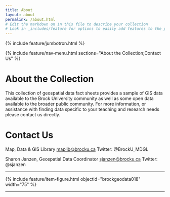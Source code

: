 ```yaml
---
title: About
layout: about
permalink: /about.html
# Edit the markdown on in this file to describe your collection
# Look in _includes/feature for options to easily add features to the page
---
```


{% include feature/jumbotron.html %}

{% include feature/nav-menu.html sections="About the Collection;Contact Us" %}

# About the Collection

This collection of geospatial data fact sheets provides a sample of GIS data available to the Brock University community as well as some open data available to the broader public community. For more information, or assistance with finding data specific to your teaching and research needs please contact us directly.

# Contact Us

Map, Data & GIS Library
maplib@brocku.ca
Twitter: @BrockU_MDGL

Sharon Janzen, Geospatial Data Coordinator 
[sjanzen@brocku.ca](mailto:sjanzen@brocku.ca)
Twitter: @sjanzen



-------------------------------------------------

{% include feature/item-figure.html objectid="brockgeodata018" width="75" %}

------------------------------------------------


